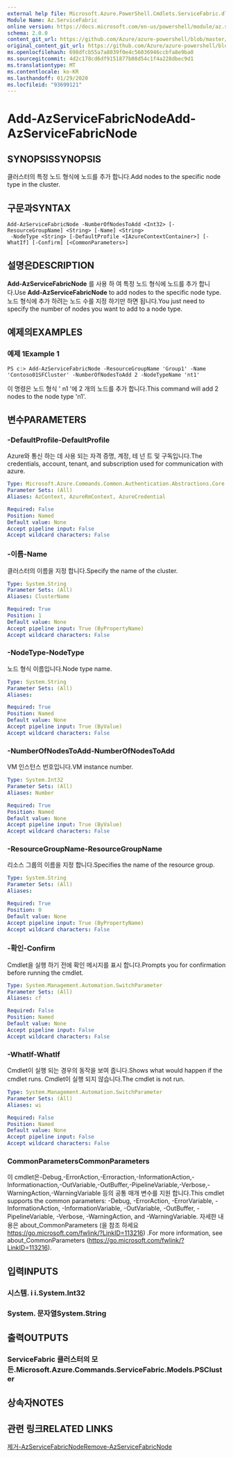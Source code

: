 ```yaml
---
external help file: Microsoft.Azure.PowerShell.Cmdlets.ServiceFabric.dll-Help.xml
Module Name: Az.ServiceFabric
online version: https://docs.microsoft.com/en-us/powershell/module/az.servicefabric/add-azservicefabricnode
schema: 2.0.0
content_git_url: https://github.com/Azure/azure-powershell/blob/master/src/ServiceFabric/ServiceFabric/help/Add-AzServiceFabricNode.md
original_content_git_url: https://github.com/Azure/azure-powershell/blob/master/src/ServiceFabric/ServiceFabric/help/Add-AzServiceFabricNode.md
ms.openlocfilehash: 698dfcb55a7a8039f0e4c56036946ccbfa8e9ba0
ms.sourcegitcommit: 4d2c178cd6df9151877b08d54c1f4a228dbec9d1
ms.translationtype: MT
ms.contentlocale: ko-KR
ms.lasthandoff: 01/29/2020
ms.locfileid: "93699121"
---
```

# <span data-ttu-id="6b2b3-101">Add-AzServiceFabricNode</span><span class="sxs-lookup"><span data-stu-id="6b2b3-101">Add-AzServiceFabricNode</span></span>

## <span data-ttu-id="6b2b3-102">SYNOPSIS</span><span class="sxs-lookup"><span data-stu-id="6b2b3-102">SYNOPSIS</span></span>
<span data-ttu-id="6b2b3-103">클러스터의 특정 노드 형식에 노드를 추가 합니다.</span><span class="sxs-lookup"><span data-stu-id="6b2b3-103">Add nodes to the specific node type in the cluster.</span></span>

## <span data-ttu-id="6b2b3-104">구문과</span><span class="sxs-lookup"><span data-stu-id="6b2b3-104">SYNTAX</span></span>

```
Add-AzServiceFabricNode -NumberOfNodesToAdd <Int32> [-ResourceGroupName] <String> [-Name] <String>
 -NodeType <String> [-DefaultProfile <IAzureContextContainer>] [-WhatIf] [-Confirm] [<CommonParameters>]
```

## <span data-ttu-id="6b2b3-105">설명은</span><span class="sxs-lookup"><span data-stu-id="6b2b3-105">DESCRIPTION</span></span>
<span data-ttu-id="6b2b3-106">**Add-AzServiceFabricNode** 를 사용 하 여 특정 노드 형식에 노드를 추가 합니다.</span><span class="sxs-lookup"><span data-stu-id="6b2b3-106">Use **Add-AzServiceFabricNode** to add nodes to the specific node type.</span></span> <span data-ttu-id="6b2b3-107">노드 형식에 추가 하려는 노드 수를 지정 하기만 하면 됩니다.</span><span class="sxs-lookup"><span data-stu-id="6b2b3-107">You just need to specify the number of nodes you want to add to a node type.</span></span>

## <span data-ttu-id="6b2b3-108">예제의</span><span class="sxs-lookup"><span data-stu-id="6b2b3-108">EXAMPLES</span></span>

### <span data-ttu-id="6b2b3-109">예제 1</span><span class="sxs-lookup"><span data-stu-id="6b2b3-109">Example 1</span></span>
```
PS c:> Add-AzServiceFabricNode -ResourceGroupName 'Group1' -Name 'Contoso01SFCluster' -NumberOfNodesToAdd 2 -NodeTypeName 'nt1'
```

<span data-ttu-id="6b2b3-110">이 명령은 노드 형식 ' n1 '에 2 개의 노드를 추가 합니다.</span><span class="sxs-lookup"><span data-stu-id="6b2b3-110">This command will add 2 nodes to the node type 'n1'.</span></span>

## <span data-ttu-id="6b2b3-111">변수</span><span class="sxs-lookup"><span data-stu-id="6b2b3-111">PARAMETERS</span></span>

### <span data-ttu-id="6b2b3-112">-DefaultProfile</span><span class="sxs-lookup"><span data-stu-id="6b2b3-112">-DefaultProfile</span></span>
<span data-ttu-id="6b2b3-113">Azure와 통신 하는 데 사용 되는 자격 증명, 계정, 테 넌 트 및 구독입니다.</span><span class="sxs-lookup"><span data-stu-id="6b2b3-113">The credentials, account, tenant, and subscription used for communication with azure.</span></span>

```yaml
Type: Microsoft.Azure.Commands.Common.Authentication.Abstractions.Core.IAzureContextContainer
Parameter Sets: (All)
Aliases: AzContext, AzureRmContext, AzureCredential

Required: False
Position: Named
Default value: None
Accept pipeline input: False
Accept wildcard characters: False
```

### <span data-ttu-id="6b2b3-114">-이름</span><span class="sxs-lookup"><span data-stu-id="6b2b3-114">-Name</span></span>
<span data-ttu-id="6b2b3-115">클러스터의 이름을 지정 합니다.</span><span class="sxs-lookup"><span data-stu-id="6b2b3-115">Specify the name of the cluster.</span></span>

```yaml
Type: System.String
Parameter Sets: (All)
Aliases: ClusterName

Required: True
Position: 1
Default value: None
Accept pipeline input: True (ByPropertyName)
Accept wildcard characters: False
```

### <span data-ttu-id="6b2b3-116">-NodeType</span><span class="sxs-lookup"><span data-stu-id="6b2b3-116">-NodeType</span></span>
<span data-ttu-id="6b2b3-117">노드 형식 이름입니다.</span><span class="sxs-lookup"><span data-stu-id="6b2b3-117">Node type name.</span></span>

```yaml
Type: System.String
Parameter Sets: (All)
Aliases:

Required: True
Position: Named
Default value: None
Accept pipeline input: True (ByValue)
Accept wildcard characters: False
```

### <span data-ttu-id="6b2b3-118">-NumberOfNodesToAdd</span><span class="sxs-lookup"><span data-stu-id="6b2b3-118">-NumberOfNodesToAdd</span></span>
<span data-ttu-id="6b2b3-119">VM 인스턴스 번호입니다.</span><span class="sxs-lookup"><span data-stu-id="6b2b3-119">VM instance number.</span></span>

```yaml
Type: System.Int32
Parameter Sets: (All)
Aliases: Number

Required: True
Position: Named
Default value: None
Accept pipeline input: True (ByValue)
Accept wildcard characters: False
```

### <span data-ttu-id="6b2b3-120">-ResourceGroupName</span><span class="sxs-lookup"><span data-stu-id="6b2b3-120">-ResourceGroupName</span></span>
<span data-ttu-id="6b2b3-121">리소스 그룹의 이름을 지정 합니다.</span><span class="sxs-lookup"><span data-stu-id="6b2b3-121">Specifies the name of the resource group.</span></span>

```yaml
Type: System.String
Parameter Sets: (All)
Aliases:

Required: True
Position: 0
Default value: None
Accept pipeline input: True (ByPropertyName)
Accept wildcard characters: False
```

### <span data-ttu-id="6b2b3-122">-확인</span><span class="sxs-lookup"><span data-stu-id="6b2b3-122">-Confirm</span></span>
<span data-ttu-id="6b2b3-123">Cmdlet을 실행 하기 전에 확인 메시지를 표시 합니다.</span><span class="sxs-lookup"><span data-stu-id="6b2b3-123">Prompts you for confirmation before running the cmdlet.</span></span>

```yaml
Type: System.Management.Automation.SwitchParameter
Parameter Sets: (All)
Aliases: cf

Required: False
Position: Named
Default value: None
Accept pipeline input: False
Accept wildcard characters: False
```

### <span data-ttu-id="6b2b3-124">-WhatIf</span><span class="sxs-lookup"><span data-stu-id="6b2b3-124">-WhatIf</span></span>
<span data-ttu-id="6b2b3-125">Cmdlet이 실행 되는 경우의 동작을 보여 줍니다.</span><span class="sxs-lookup"><span data-stu-id="6b2b3-125">Shows what would happen if the cmdlet runs.</span></span> <span data-ttu-id="6b2b3-126">Cmdlet이 실행 되지 않습니다.</span><span class="sxs-lookup"><span data-stu-id="6b2b3-126">The cmdlet is not run.</span></span>

```yaml
Type: System.Management.Automation.SwitchParameter
Parameter Sets: (All)
Aliases: wi

Required: False
Position: Named
Default value: None
Accept pipeline input: False
Accept wildcard characters: False
```

### <span data-ttu-id="6b2b3-127">CommonParameters</span><span class="sxs-lookup"><span data-stu-id="6b2b3-127">CommonParameters</span></span>
<span data-ttu-id="6b2b3-128">이 cmdlet은-Debug,-ErrorAction,-Erroraction,-InformationAction,-Informationaction,-OutVariable,-OutBuffer,-PipelineVariable,-Verbose,-WarningAction,-WarningVariable 등의 공통 매개 변수를 지원 합니다.</span><span class="sxs-lookup"><span data-stu-id="6b2b3-128">This cmdlet supports the common parameters: -Debug, -ErrorAction, -ErrorVariable, -InformationAction, -InformationVariable, -OutVariable, -OutBuffer, -PipelineVariable, -Verbose, -WarningAction, and -WarningVariable.</span></span> <span data-ttu-id="6b2b3-129">자세한 내용은 about_CommonParameters (을 참조 하세요 https://go.microsoft.com/fwlink/?LinkID=113216) .</span><span class="sxs-lookup"><span data-stu-id="6b2b3-129">For more information, see about_CommonParameters (https://go.microsoft.com/fwlink/?LinkID=113216).</span></span>

## <span data-ttu-id="6b2b3-130">입력</span><span class="sxs-lookup"><span data-stu-id="6b2b3-130">INPUTS</span></span>

### <span data-ttu-id="6b2b3-131">시스템. i i.</span><span class="sxs-lookup"><span data-stu-id="6b2b3-131">System.Int32</span></span>

### <span data-ttu-id="6b2b3-132">System. 문자열</span><span class="sxs-lookup"><span data-stu-id="6b2b3-132">System.String</span></span>

## <span data-ttu-id="6b2b3-133">출력</span><span class="sxs-lookup"><span data-stu-id="6b2b3-133">OUTPUTS</span></span>

### <span data-ttu-id="6b2b3-134">ServiceFabric 클러스터의 모든.</span><span class="sxs-lookup"><span data-stu-id="6b2b3-134">Microsoft.Azure.Commands.ServiceFabric.Models.PSCluster</span></span>

## <span data-ttu-id="6b2b3-135">상속자</span><span class="sxs-lookup"><span data-stu-id="6b2b3-135">NOTES</span></span>

## <span data-ttu-id="6b2b3-136">관련 링크</span><span class="sxs-lookup"><span data-stu-id="6b2b3-136">RELATED LINKS</span></span>

[<span data-ttu-id="6b2b3-137">제거-AzServiceFabricNode</span><span class="sxs-lookup"><span data-stu-id="6b2b3-137">Remove-AzServiceFabricNode</span></span>](./Remove-AzServiceFabricNode.md)
